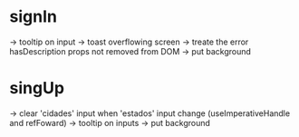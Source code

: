 # signIn
  -> tooltip on input
  -> toast overflowing screen
  -> treate the error hasDescription props not removed from DOM
  -> put background


# singUp
 -> clear 'cidades' input when 'estados' input change (useImperativeHandle and refFoward)
 -> tooltip on inputs
  -> put background
